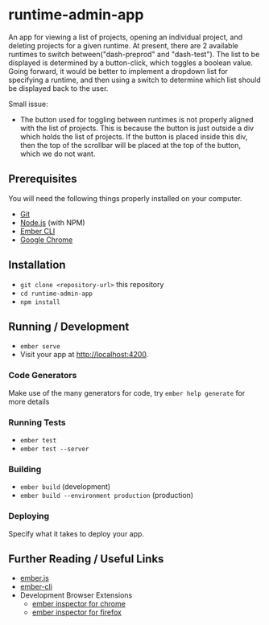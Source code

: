 # runtime-admin-app

An app for viewing a list of projects, opening an individual project, and deleting projects for a given runtime.
At present, there are 2 available runtimes to switch between("dash-preprod" and "dash-test").
The list to be displayed is determined by a button-click, which toggles a boolean value.
Going forward, it would be better to implement a dropdown list for specifying a runtime, and then using a switch to determine which list should be displayed back to the user.

Small issue:

- The button used for toggling between runtimes is not properly aligned with the list of projects. This is because the button is just outside a div which holds the list of projects. 
If the button is placed inside this div, then the top of the scrollbar will be placed at the top of the button, which we do not want.

## Prerequisites

You will need the following things properly installed on your computer.

* [Git](https://git-scm.com/)
* [Node.js](https://nodejs.org/) (with NPM)
* [Ember CLI](https://ember-cli.com/)
* [Google Chrome](https://google.com/chrome/)

## Installation

* `git clone <repository-url>` this repository
* `cd runtime-admin-app`
* `npm install`

## Running / Development

* `ember serve`
* Visit your app at [http://localhost:4200](http://localhost:4200).

### Code Generators

Make use of the many generators for code, try `ember help generate` for more details

### Running Tests

* `ember test`
* `ember test --server`

### Building

* `ember build` (development)
* `ember build --environment production` (production)

### Deploying

Specify what it takes to deploy your app.

## Further Reading / Useful Links

* [ember.js](https://emberjs.com/)
* [ember-cli](https://ember-cli.com/)
* Development Browser Extensions
  * [ember inspector for chrome](https://chrome.google.com/webstore/detail/ember-inspector/bmdblncegkenkacieihfhpjfppoconhi)
  * [ember inspector for firefox](https://addons.mozilla.org/en-US/firefox/addon/ember-inspector/)

